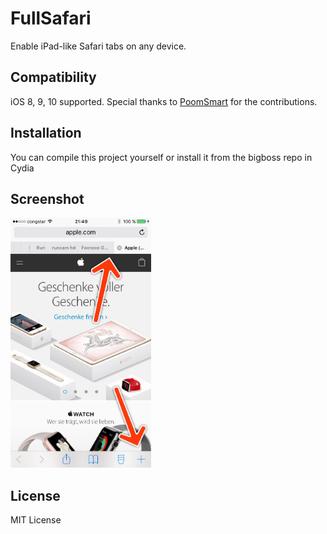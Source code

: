 # FullSafari
Enable iPad-like Safari tabs on any device.

## Compatibility
iOS 8, 9, 10 supported.
Special thanks to [PoomSmart](https://github.com/PoomSmart/FullSafari) for the contributions.

## Installation
You can compile this project yourself or install it from the bigboss repo in Cydia

## Screenshot

<img src="https://raw.githubusercontent.com/Bensge/FullSafari/master/Screenshot_0_0_1.jpg" height="400">

## License

MIT License
